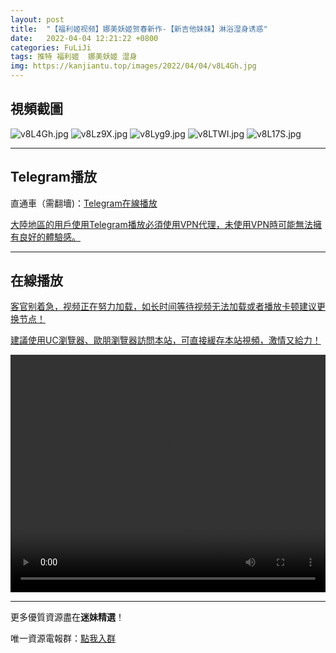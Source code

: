 ```yaml
---
layout: post
title:  "【福利姬视频】娜美妖姬贺春新作-【新吉他妹妹】淋浴湿身诱惑"
date:   2022-04-04 12:21:22 +0800
categories: FuLiJi
tags: 推特 福利姬  娜美妖姬 湿身
img: https://kanjiantu.top/images/2022/04/04/v8L4Gh.jpg
---
```



## 視頻截圖

![v8L4Gh.jpg](https://kanjiantu.top/images/2022/04/04/v8L4Gh.jpg)
![v8Lz9X.jpg](https://kanjiantu.top/images/2022/04/04/v8Lz9X.jpg)
![v8Lyg9.jpg](https://kanjiantu.top/images/2022/04/04/v8Lyg9.jpg)
![v8LTWI.jpg](https://kanjiantu.top/images/2022/04/04/v8LTWI.jpg)
![v8L17S.jpg](https://kanjiantu.top/images/2022/04/04/v8L17S.jpg)

* * *
## Telegram播放

直通車（需翻墻)：[Telegram在線播放](https://t.me/mimeijingxuan/444)

<u>大陸地區的用戶使用Telegram播放必須使用VPN代理，未使用VPN時可能無法擁有良好的體驗感。</u> 
* * *
## 在線播放
<u>客官别着急，视频正在努力加载，如长时间等待视频无法加载或者播放卡顿建议更换节点！</u>

<u>建議使用UC瀏覽器、歐朋瀏覽器訪問本站，可直接緩存本站視頻，激情又給力！</u>
<center><video src="https://cdn.publer.io/uploads/videos/624a7906db2797129f4a5d33/78781b01d269d9434c927ae627aaf712.mp4" width="100%" height="380px" controls="controls"></video></center>

* * *
更多優質資源盡在**迷妹精選**！

唯一資源電報群：[點我入群](https://t.me/mimeijingxuan)


